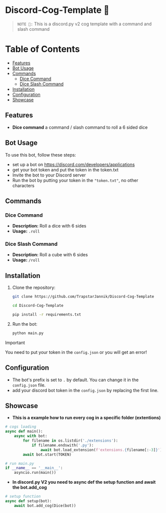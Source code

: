# Discord-Cog-Template 🔗

> `NOTE 📝:` This is a discord.py v2 cog template with a command and slash command


# Table of Contents
- [Features](#features)
- [Bot Usage](#bot-usage)
- [Commands](#commands)
  - [Dice Command](#dice-command)
  - [Dice Slash Command](#dice-slash-command)
- [Installation](#installation)
- [Configuration](#configuration)
- [Showcase](#showcase)


## Features

- **Dice command** a command / slash command to roll a 6 sided dice

## Bot Usage
To use this bot, follow these steps: 
+ set up a bot on https://discord.com/developers/applications
+ get your bot token and put the token in the token.txt
+ Invite the bot to your Discord server 
+ Run the bot by putting your token in the `"token.txt"`, no other characters



## Commands

### Dice Command

- **Description:** Roll a dice with 6 sides
- **Usage:** `.roll` 



### Dice Slash Command

- **Description:** Roll a cube with 6 sides
- **Usage:** `/roll`

## Installation

1. Clone the repository:
   ```sh
   git clone https://github.com/TrapstarJannik/Discord-Cog-Template
    ```
   ```sh
   cd Discord-Cog-Template
   ```
   ```sh
   pip install -r requirements.txt
   ```


2. Run the bot:
   ```sh
   python main.py
   ```
   
> [!IMPORTANT]
> You need to put your token in the `config.json` or you will get an error!

## Configuration

- The bot's prefix is set to `.` by default. You can change it in the `config.json` file.
- add your discord bot token in the `config.json` by replacing the first line.

## Showcase
+ **This is a example how to run every cog in a specific folder (extentions)**
```python
# cogs loading
async def main():
    async with bot:
        for filename in os.listdir('./extensions'): 
            if filename.endswith('.py'): 
                await bot.load_extension(f'extensions.{filename[:-3]}')
        await bot.start(TOKEN) 

# run main.py
if __name__ == '__main__':
    asyncio.run(main())
```


+ **In discord.py V2 you need to async def the setup function and await the bot.add_cog**
```python
# setup function
async def setup(bot):
    await bot.add_cog(Dice(bot))
```








